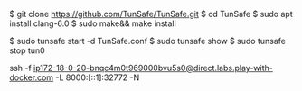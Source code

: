 $ git clone https://github.com/TunSafe/TunSafe.git
$ cd TunSafe
$ sudo apt install clang-6.0
$ sudo make&& make install



$ sudo tunsafe start -d TunSafe.conf
$ sudo tunsafe show
$ sudo tunsafe stop tun0


ssh -f ip172-18-0-20-bnqc4m0t969000bvu5s0@direct.labs.play-with-docker.com -L 8000:[::1]:32772 -N
